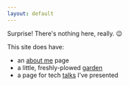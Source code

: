 ```yaml
---
layout: default
---
```


Surprise! There's nothing here, really. 😉

This site does have:

<!--TODO: figure out a way to generate this list programmaticaly-->

- an [about me](/about) page
- a little, freshly-plowed [garden](/garden)
- a page for tech [talks](/talks) I've presented

